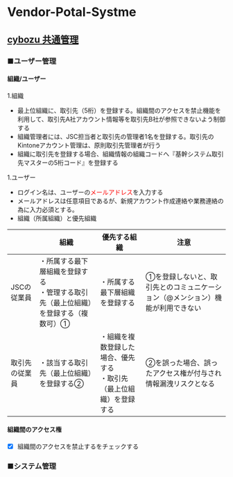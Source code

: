 # Vendor-Potal-Systme

## [cybozu 共通管理](https://qw8hifusqcaw.cybozu.com/admin/directory/)

### ■ユーザー管理

#### 組織/ユーザー
1.組織     
* 最上位組織に、取引先（5桁）を登録する。組織間のアクセスを禁止機能を利用して、取引先A社アカウント情報等を取引先B社が参照できないよう制御する
* 組織管理者には、JSC担当者と取引先の管理者1名を登録する。取引先のKintoneアカウント管理は、原則取引先管理者が行う
* 組織に取引先を登録する場合、組織情報の組織コードへ『基幹システム取引先マスターの5桁コード』を登録する

1.ユーザー
* ログイン名は、ユーザーの<span style="color: red; ">メールアドレス</span>を入力する
* メールアドレスは任意項目であるが、新規アカウント作成連絡や業務連絡の為に入力必須とする。
* 組織（所属組織）と優先組織
  
|  | 組織 | 優先する組織 | 注意 |
| - | - | - | - |
| JSCの従業員 | ・所属する最下層組織を登録する<br>・管理する取引先（最上位組織）を登録する（複数可）① | ・所属する最下層組織を登録する | ①を登録しないと、取引先とのコミュニケーション（@メンション）機能が利用できない |
| 取引先の従業員 | ・該当する取引先（最上位組織）を登録する② | ・組織を複数登録した場合、優先する<br>・取引先（最上位組織）を登録する | ②を誤った場合、誤ったアクセス権が付与され情報漏洩リスクとなる |
 

#### 組織間のアクセス権
* [x] 組織間のアクセスを禁止するをチェックする

### ■システム管理

